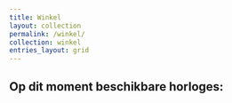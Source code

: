 ```yaml
---
title: Winkel
layout: collection
permalink: /winkel/
collection: winkel
entries_layout: grid
---
```

## Op dit moment beschikbare horloges: